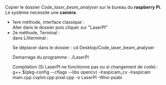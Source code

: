 Copier le dossier <em>Code_laser_beam_analyser</em> sur le bureau du <strong>raspberry Pi</strong>.
Le système necessite une <strong>caméra</strong>.

<ul>
<li>1ere méthode, interface classique :<br/>
Aller dans le dossier puis cliquer sur "LaserPI"</li>



<li>2e méthode, Terminal :<br/>
dans LXterminal :<br/>

Se déplacer dans le dossier : cd Desktop/Code_laser_beam_analyser

Demarrage du programme :  ./LaserPI

Compilation (Si LaserPI ne fonctionne pas ou si changement de code) :<br/>
g++ $(pkg-config --cflags --libs opencv) -lraspicam_cv -lraspicam  main.cpp cvplot.cpp pixel.cpp -o LaserPI -Wno-psabi
</li></ul>


